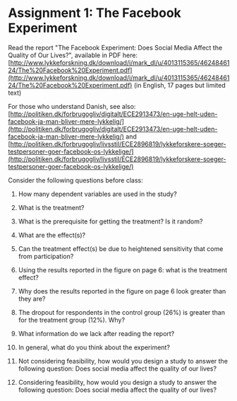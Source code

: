 # Assignment 1: The Facebook Experiment

Read the report "The Facebook Experiment: Does Social Media Affect the Quality of Our Lives?", available in PDF here: [http://www.lykkeforskning.dk/download/i/mark_dl/u/4013115365/4624846124/The%20Facebook%20Experiment.pdf](http://www.lykkeforskning.dk/download/i/mark_dl/u/4013115365/4624846124/The%20Facebook%20Experiment.pdf) (in English, 17 pages but limited text)

For those who understand Danish, see also: [http://politiken.dk/forbrugogliv/digitalt/ECE2913473/en-uge-helt-uden-facebook-ja-man-bliver-mere-lykkelig/](http://politiken.dk/forbrugogliv/digitalt/ECE2913473/en-uge-helt-uden-facebook-ja-man-bliver-mere-lykkelig/) and [http://politiken.dk/forbrugogliv/livsstil/ECE2896819/lykkeforskere-soeger-testpersoner-goer-facebook-os-lykkelige/](http://politiken.dk/forbrugogliv/livsstil/ECE2896819/lykkeforskere-soeger-testpersoner-goer-facebook-os-lykkelige/)

Consider the following questions before class:

1) How many dependent variables are used in the study?

2) What is the treatment? 

3) What is the prerequisite for getting the treatment? Is it random?

4) What are the effect(s)?

5) Can the treatment effect(s) be due to heightened sensitivity that come from participation? 

6) Using the results reported in the figure on page 6: what is the treatment effect?

7) Why does the results reported in the figure on page 6 look greater than they are? 

8) The dropout for respondents in the control group (26%) is greater than for the treatment group (12%). Why?

9) What information do we lack after reading the report?

10) In general, what do you think about the experiment? 

11) Not considering feasibility, how would you design a study to answer the following question: Does social media affect the quality of our lives?

12) Considering feasibility, how would you design a study to answer the following question: Does social media affect the quality of our lives?